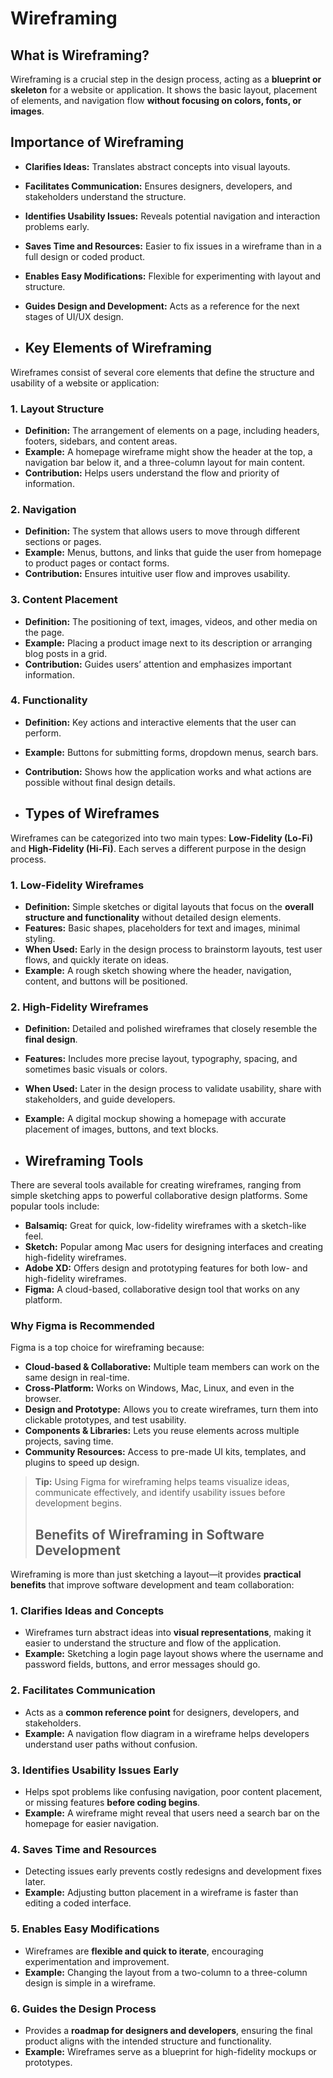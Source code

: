 # Wireframing

## What is Wireframing?
Wireframing is a crucial step in the design process, acting as a **blueprint or skeleton** for a website or application. It shows the basic layout, placement of elements, and navigation flow **without focusing on colors, fonts, or images**.

## Importance of Wireframing
- **Clarifies Ideas:** Translates abstract concepts into visual layouts.
- **Facilitates Communication:** Ensures designers, developers, and stakeholders understand the structure.
- **Identifies Usability Issues:** Reveals potential navigation and interaction problems early.
- **Saves Time and Resources:** Easier to fix issues in a wireframe than in a full design or coded product.
- **Enables Easy Modifications:** Flexible for experimenting with layout and structure.
- **Guides Design and Development:** Acts as a reference for the next stages of UI/UX design.

- ## Key Elements of Wireframing

Wireframes consist of several core elements that define the structure and usability of a website or application:

### 1. Layout Structure
- **Definition:** The arrangement of elements on a page, including headers, footers, sidebars, and content areas.
- **Example:** A homepage wireframe might show the header at the top, a navigation bar below it, and a three-column layout for main content.
- **Contribution:** Helps users understand the flow and priority of information.

### 2. Navigation
- **Definition:** The system that allows users to move through different sections or pages.
- **Example:** Menus, buttons, and links that guide the user from homepage to product pages or contact forms.
- **Contribution:** Ensures intuitive user flow and improves usability.

### 3. Content Placement
- **Definition:** The positioning of text, images, videos, and other media on the page.
- **Example:** Placing a product image next to its description or arranging blog posts in a grid.
- **Contribution:** Guides users’ attention and emphasizes important information.

### 4. Functionality
- **Definition:** Key actions and interactive elements that the user can perform.
- **Example:** Buttons for submitting forms, dropdown menus, search bars.
- **Contribution:** Shows how the application works and what actions are possible without final design details.

- ## Types of Wireframes

Wireframes can be categorized into two main types: **Low-Fidelity (Lo-Fi)** and **High-Fidelity (Hi-Fi)**. Each serves a different purpose in the design process.

### 1. Low-Fidelity Wireframes
- **Definition:** Simple sketches or digital layouts that focus on the **overall structure and functionality** without detailed design elements.
- **Features:** Basic shapes, placeholders for text and images, minimal styling.
- **When Used:** Early in the design process to brainstorm layouts, test user flows, and quickly iterate on ideas.
- **Example:** A rough sketch showing where the header, navigation, content, and buttons will be positioned.

### 2. High-Fidelity Wireframes
- **Definition:** Detailed and polished wireframes that closely resemble the **final design**.
- **Features:** Includes more precise layout, typography, spacing, and sometimes basic visuals or colors.
- **When Used:** Later in the design process to validate usability, share with stakeholders, and guide developers.
- **Example:** A digital mockup showing a homepage with accurate placement of images, buttons, and text blocks.

- ## Wireframing Tools

There are several tools available for creating wireframes, ranging from simple sketching apps to powerful collaborative design platforms. Some popular tools include:

- **Balsamiq:** Great for quick, low-fidelity wireframes with a sketch-like feel.
- **Sketch:** Popular among Mac users for designing interfaces and creating high-fidelity wireframes.
- **Adobe XD:** Offers design and prototyping features for both low- and high-fidelity wireframes.
- **Figma:** A cloud-based, collaborative design tool that works on any platform.

### Why Figma is Recommended
Figma is a top choice for wireframing because:

- **Cloud-based & Collaborative:** Multiple team members can work on the same design in real-time.
- **Cross-Platform:** Works on Windows, Mac, Linux, and even in the browser.
- **Design and Prototype:** Allows you to create wireframes, turn them into clickable prototypes, and test usability.
- **Components & Libraries:** Lets you reuse elements across multiple projects, saving time.
- **Community Resources:** Access to pre-made UI kits, templates, and plugins to speed up design.

> **Tip:** Using Figma for wireframing helps teams visualize ideas, communicate effectively, and identify usability issues before development begins.
>
> ## Benefits of Wireframing in Software Development

Wireframing is more than just sketching a layout—it provides **practical benefits** that improve software development and team collaboration:

### 1. Clarifies Ideas and Concepts
- Wireframes turn abstract ideas into **visual representations**, making it easier to understand the structure and flow of the application.
- **Example:** Sketching a login page layout shows where the username and password fields, buttons, and error messages should go.

### 2. Facilitates Communication
- Acts as a **common reference point** for designers, developers, and stakeholders.
- **Example:** A navigation flow diagram in a wireframe helps developers understand user paths without confusion.

### 3. Identifies Usability Issues Early
- Helps spot problems like confusing navigation, poor content placement, or missing features **before coding begins**.
- **Example:** A wireframe might reveal that users need a search bar on the homepage for easier navigation.

### 4. Saves Time and Resources
- Detecting issues early prevents costly redesigns and development fixes later.
- **Example:** Adjusting button placement in a wireframe is faster than editing a coded interface.

### 5. Enables Easy Modifications
- Wireframes are **flexible and quick to iterate**, encouraging experimentation and improvement.
- **Example:** Changing the layout from a two-column to a three-column design is simple in a wireframe.

### 6. Guides the Design Process
- Provides a **roadmap for designers and developers**, ensuring the final product aligns with the intended structure and functionality.
- **Example:** Wireframes serve as a blueprint for high-fidelity mockups or prototypes.




